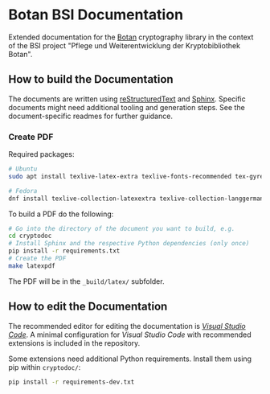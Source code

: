 # Botan BSI Documentation

Extended documentation for the [Botan](https://botan.randombit.net/)
cryptography library in the context of the BSI project "Pflege und
Weiterentwicklung der Kryptobibliothek Botan".

## How to build the Documentation

The documents are written using
[reStructuredText](https://docutils.sourceforge.io/rst.html) and
[Sphinx](https://www.sphinx-doc.org). Specific documents might need additional
tooling and generation steps. See the document-specific readmes for further
guidance.

### Create PDF

Required packages:

```bash
# Ubuntu
sudo apt install texlive-latex-extra texlive-fonts-recommended tex-gyre texlive-lang-german latexmk

# Fedora
dnf install texlive-collection-latexextra texlive-collection-langgerman latexmk
```

To build a PDF do the following:

```bash
# Go into the directory of the document you want to build, e.g.
cd cryptodoc
# Install Sphinx and the respective Python dependencies (only once)
pip install -r requirements.txt
# Create the PDF
make latexpdf
```

The PDF will be in the `_build/latex/` subfolder.

## How to edit the Documentation

The recommended editor for editing the documentation is [*Visual Studio
Code*](https://code.visualstudio.com/). A minimal configuration for *Visual
Studio Code* with recommended extensions is included in the repository.

Some extensions need additional Python requirements. Install them using pip within `cryptodoc/`:

```bash
pip install -r requirements-dev.txt
```
